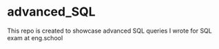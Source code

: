# advanced_SQL
This repo is created to showcase advanced SQL queries I wrote for SQL exam at eng.school

